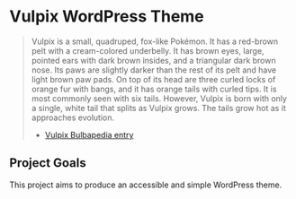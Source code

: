 # Vulpix WordPress Theme

> Vulpix is a small, quadruped, fox-like Pokémon. It has a red-brown pelt with a cream-colored underbelly. It has brown eyes, large, pointed ears with dark brown insides, and a triangular dark brown nose. Its paws are slightly darker than the rest of its pelt and have light brown paw pads. On top of its head are three curled locks of orange fur with bangs, and it has orange tails with curled tips. It is most commonly seen with six tails. However, Vulpix is born with only a single, white tail that splits as Vulpix grows. The tails grow hot as it approaches evolution. 
> - [Vulpix Bulbapedia entry](https://bulbapedia.bulbagarden.net/wiki/Vulpix_(Pok%C3%A9mon))

## Project Goals
This project aims to produce an accessible and simple WordPress theme.

